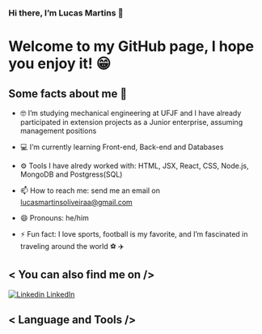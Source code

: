 ### Hi there, I’m Lucas Martins 👋 

# Welcome to my GitHub page, I hope you enjoy it! 😁

## Some facts about me 💬

- 🤓 I’m studying mechanical engineering at UFJF and I have already participated in extension projects as a Junior enterprise, assuming management positions

- 💻 I’m currently learning Front-end, Back-end and Databases
- ⚙️ Tools I have alredy worked with: HTML, JSX, React, CSS, Node.js, MongoDB and Postgress(SQL)
- 📫 How to reach me: send me an email on lucasmartinsoliveiraa@gmail.com
- 😄 Pronouns: he/him 
- ⚡ Fun fact: I love sports, football is my favorite, and I’m fascinated in traveling around the world  ⚽ ✈️

## < You can also find me on />
[![Linkedin](https://i.stack.imgur.com/gVE0j.png) LinkedIn](https://www.linkedin.com/in/lucas-martins-8891bb212/) 

## < Language and Tools />

